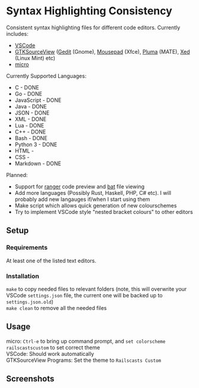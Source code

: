 # Syntax Highlighting Consistency 

Consistent syntax highlighting files for different code editors. Currently includes: 
* [VSCode](https://code.visualstudio.com/)
* [GTKSourceView](https://wiki.gnome.org/Projects/GtkSourceView) ([Gedit](https://gitlab.gnome.org/GNOME/gedit) (Gnome), [Mousepad](https://gitlab.xfce.org/apps/mousepad) (Xfce), [Pluma](https://github.com/mate-desktop/pluma) (MATE), [Xed](https://github.com/linuxmint/xed) (Linux Mint) etc)
* [micro](https://micro-editor.github.io/)

Currently Supported Languages: 
* C - DONE 
* Go - DONE 
* JavaScript - DONE
* Java - DONE
* JSON - DONE 
* XML - DONE
* Lua - DONE
* C++ - DONE
* Bash - DONE 
* Python 3 - DONE 
* HTML - 
* CSS - 
* Markdown - DONE 

Planned: 
* Support for [ranger](https://github.com/ranger/ranger) code preview and [bat](https://github.com/sharkdp/bat) file viewing  
* Add more languages (Possibly Rust, Haskell, PHP, C# etc). I will probably add new langauges if/when I start using them  
* Make script which allows quick generation of new colourschemes  
* Try to implement VSCode style "nested bracket colours" to other editors  

## Setup 

### Requirements 

At least one of the listed text editors. 

### Installation 

`make` to copy needed files to relevant folders (note, this will overwrite your VSCode `settings.json` file, the current one will be backed up to `settings.json.old`)  
`make clean` to remove all the needed files 

## Usage 

micro: `Ctrl-e` to bring up command prompt, and `set colorscheme railscastscustom` to set correct theme  
VSCode: Should work automatically  
GTKSourceView Programs: Set the theme to `Railscasts Custom`  

## Screenshots 
